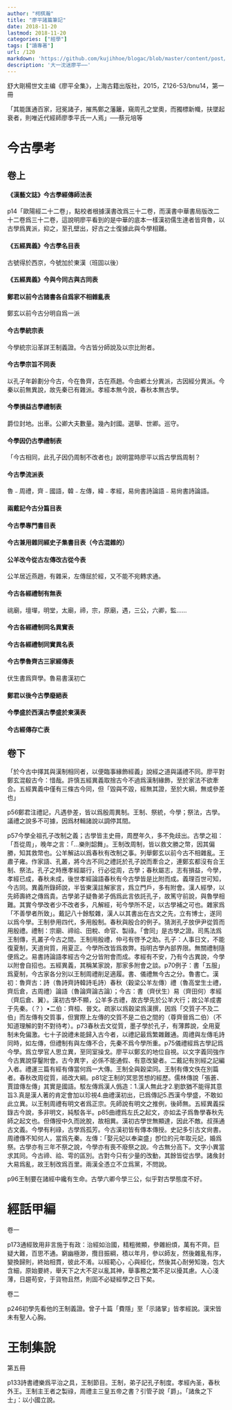 ```yaml
---
author: "柯棋瀚"
title: "廖平諸篇筆記"
date: 2018-11-20
lastmod: 2018-11-20
categories: ["經學"]
tags: ["讀專著"]
url: /120
markdown: 'https://github.com/kujihhoe/blogac/blob/master/content/post/120廖平.md'
description: '大一沈迷廖平⋯⋯'
---
```


舒大剛楊世文主编《廖平全集》，上海古籍出版社，2015，Z126-53/bnu14，第一冊

「其能匯通百家，冠冕諸子，摧馬鄭之藩籬，窺周孔之堂奧，而獨標新幟，扶墜起衰者，則唯近代經師廖季平氏一人焉」──蔡元培等

# 今古學考

## 卷上

#### 《漢藝文誌》今古學經傳師法表

p14「歐陽經二十二卷」，點校者根據漢書改爲三十二卷，而漢書中華書局版改二十二卷爲三十二卷，這說明廖平看到的是中華的底本一樣漢初儒生達者皆齊魯，以古學爲異派，抑之，至孔壁出，好古之士復據此與今學相難。

#### 《五經異義》今古學名目表

古號得於西京，今號加於東漢（班固以後）

#### 《五經異義》今與今同古與古同表

#### 鄭君以前今古諸書各自爲家不相雜亂表

鄭玄以前今古分明自爲一派

#### 今古學統宗表

今學統宗沿革詳王制義證。今古皆分師說及以宗比附者。

#### 今古學宗旨不同表

以孔子年齡劃分今古，今在魯齊，古在燕趙。今由鄕土分異派，古因經分異派。今秦以前無異說，故先秦已有雜派。孝經本無今說，春秋本無古學。

#### 今學損益古學禮制表

爵位封地。出車。公卿大夫數量。幾內封國。選舉、世卿。巡守。

#### 今學因仍古學禮制表

「今古相同，此孔子因仍周制不改者也」說明當時廖平以爲古學爲周制？

#### 今古學流派表

魯﹣周禮，齊﹣國語，韓﹣左傳，緯﹣孝經，易尙書詩論語﹣易尙書詩論語。

#### 兩戴記今古分篇目表

#### 今古學專門書目表

#### 今古兼用雜同經史子集書目表（今古混雜的）

#### 公羊改今從古左傳改古從今表

公羊居近燕趙，有雜采，左傳屈於經，又不能不宛轉求通。

#### 今古各經禮制有無表

祧廟，壇墠，明堂，太廟，禘，宗，原廟，遇，三公，六卿，監……

#### 今古各經禮制同名異實表

#### 今古各經禮制同實異名表

#### 今古學魯齊古三家經傳表

伏生書爲齊學。魯易書漢初亡

#### 鄭君以後今古學廢絕表

#### 今學盛於西漢古學盛於東漢表

#### 今古經傳存亡表

## 卷下

「於今古中擇其與漢制相同者，以便臨事緣飾經義」說經之道與議禮不同。廖平對鄭玄混殽古今：惜哉。許慎五經異義取捨古今不過爲漢制緣飾，至於家法不欲牽合。五經異義中僅有三條古今同，但「毀與不毀，經無其證，至於大綱，無或參差也」

p56鄭君注禮記，凡遇參差，皆以爲殷周異制。王制、祭統，今學；祭法，古學。議禮之說多不可據，因爲材輯諸說以調停其間。

p57今學全祖孔子改制之義；古學皆主史冊，周歷年久，多不免歧出。古學之祖：「吾從周」，晚年之言：「…樂則韶舞」。王制改周制，皆以救文勝之幣，因其偏勝，知其救幣也。公羊解詁以爲春秋有改制之事。列舉鄭玄以前今古不相雜亂。王肅子雍。作家語、孔叢，將今古不同之禮託於孔子說而牽合之，連鄭玄都沒有合王制、祭法。孔子之時應孝經屬行，行必從周，古學；春秋屬志，志有損益，今學，孝經已成，春秋未成，後世孝經論語春秋有今古學皆是比附而成。義理百世可知，今古同。異義所錄師說，半皆東漢註解家言，爲立門戶，多有附會。漢人經學，以先師壽終之傳爲貴。古學弟子疑魯弟子僞爲此言依託孔子，故篤守前說，與魯學相難。其實今學改者少不改者多，凡解經，茍今學所不足，以古學補之可也。雜家爲「不善學者所致」。戴記八十餘駁雜，漢人以其書出在古文之先，立有博士，遂同以爲今學。王制參用四代，多用殷制。春秋與殷合的例子。猜測孔子放伊尹從質而用殷禮。禮制：宗廟、禘祫、田稅、命官、製祿。「會同」是古學之證。司馬法爲王制傳，孔叢子今古之間。王制用殷禮，仲弓有啓予之助。孔子：人事日文，不能復夏制，天道尙質，用夏正。今學所改皆爲救弊。指明古學內部界限。無關禮制隨便爲之。易書詩論語孝經古今之分皆附會而成。孝經有不安，乃有今古異說，今學以附會自招也。五經異義，其稱某家說，那家多附會之談。p70例子：書「五服」爲夏制，今古家各分別以王制周禮削足適履。書、儀禮無今古之分。魯書亡。漢初：魯齊古：詩（魯詩齊詩韓詩毛詩）春秋（穀梁公羊左傳）禮（魯高堂生士禮，齊后倉，古周禮）論語（魯論齊論古論）；今古：書（齊伏生）易（齊田何）孝經（齊后倉、翼）。漢初古學不顯，公羊多古禮，故古學先於公羊大行；故公羊成書于先秦。（？）•二伯：齊桓、晉文。疏家以爲穀梁爲漢撰，因爲「交質子不及二伯」而左傳有交質事，但實際上左傳的交質不是二伯之間的（尊齊晉爲二伯）（不知道理解的對不對待考）。p73春秋去文從質，墨子學於孔子，有薄葬說，全用夏制未免偏激。七十子說禮未能歸入古今者，以禮記最爲繁雜難通。周禮與左傳毛詩同時，如左傳，但禮制有與左傳不合，先秦不爲今學所重。p75儀禮經爲古學記爲今學。爲立學官人思立異，至同室操戈。廖平以鄭玄的地位自視。以文字義同強作今古異說穿鑿附會。古今異字，必係不能通假、有意改變者。二戴記有別經之記編入者。禮運三篇有經有傳當何爲一大傳。王制全與穀梁同。王制有傳文佚在別篇者。春秋改周從質，祗改大綱。p81定王制的冥思苦想的經歷。儒林傳說「張蒼、賈誼傳左傳」其實是國語。駁左傳爲漢人僞造：1.漢人無此才2.劉歆猶不能得其意旨3.真是漢人著的肯定會加以珍視4.曲禮漢初出，已爲傳記5.西漢今學盛，不敢如此立異。以王制周禮有明文者爲正宗。先師說有明文之推例，後師無。五經異義採錄古今說，多非明文，純駁各半。p85曲禮爲左氏之起文，亦如孟子爲魯學春秋先師之起文也。但傳授中久而訛脫，故相異。漢初古學世無顯達，因此不敵。叔孫通古文義。今學有利祿，古學爲孤芳。今古漢初皆有傳本傳授。史記多引古文尙書。周禮傳不知何人，當爲先秦。左傳：「娶元妃以奉粢盛」卽位的元年取元妃，婚爲祭。古學亦有三年不祭之說，今學亦有喪不廢祭之說。今古無分高下。文字小異當求其同。今古禘、祫、雩的區別。古對今只有少量的改動，其餘皆從古學。諸矦封大易爲亂，故王制改爲百里。兩漢全憑立不立爲黨，不問說。

p96王制要在諸經中纔有生命。古學六卿今學三公，似乎對古學態度不好。

# 經話甲編

卷一

p173通經致用非言施于有政：治經如治國，精粗微顯，參雜紛煩，萬有不齊。巨疑大難，百思不通。窮幽極渺，攬目振綱，積以年月，參以師友，然後雜亂有序，變換歸則，終始相貫，彼此不淆。以經範心，心與經化，然後其心耐勞知幾，包大含細，原始要終，舉天下之大不足以亂其神，舉事務之繁不足以擾其慮。人心淺薄，日趨苟安，于貨物且然，則固不必疑經學之日下矣。

卷二

p246初學先看他的王制義證。曾子十篇「費隱」至「示諸掌」皆孝經說。漢宋皆未有聖人心胸。

# 王制集說

第五冊

p133詩書禮樂爲平治之具，王制節目。王制，弟子記孔子制度。孝經內圣，春秋外王。王制主王者之製祿，周禮主三皇五帝之書？引管子說「爵」。「諸矦之下士」：以小國立說。
